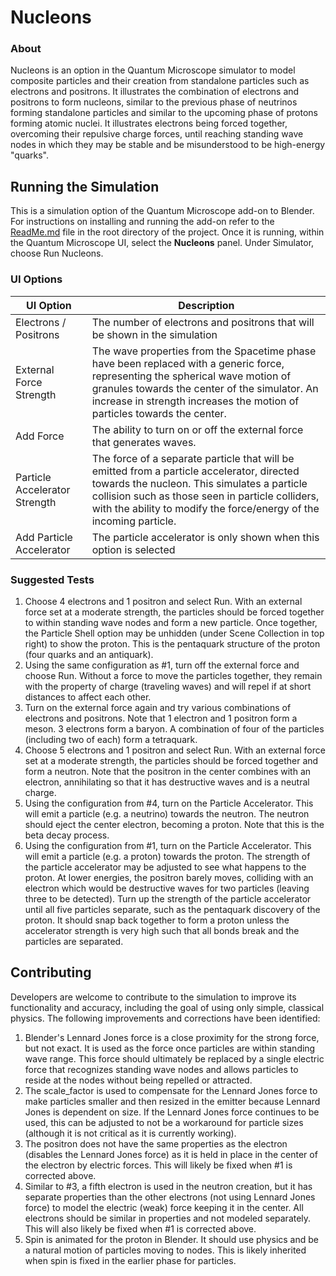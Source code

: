 # Nucleons

### About
Nucleons is an option in the Quantum Microscope simulator to model composite particles and their creation from standalone particles such as electrons and positrons. It illustrates the combination of electrons and positrons to form nucleons, similar to the previous phase of neutrinos forming standalone particles and similar to the upcoming phase of protons forming atomic nuclei. It illustrates electrons being forced together, overcoming their repulsive charge forces, until reaching standing wave nodes in which they may be stable and be misunderstood to be high-energy "quarks".


## Running the Simulation
This is a simulation option of the Quantum Microscope add-on to Blender.  For instructions on installing and running the add-on refer to the [ReadMe.md](/ReadMe.md) file in the root directory of the project. Once it is running, within the Quantum Microscope UI, select the **Nucleons** panel. Under Simulator, choose Run Nucleons.

### UI Options

| UI Option | Description |
| ------ | ------ |
| Electrons / Positrons | The number of electrons and positrons that will be shown in the simulation |
| External Force Strength | The wave properties from the Spacetime phase have been replaced with a generic force, representing the spherical wave motion of granules towards the center of the simulator.  An increase in strength increases the motion of particles towards the center.
| Add Force | The ability to turn on or off the external force that generates waves.  |
| Particle Accelerator Strength | The force of a separate particle that will be emitted from a particle accelerator, directed towards the nucleon.  This simulates a particle collision such as those seen in particle colliders, with the ability to modify the force/energy of the incoming particle.
| Add Particle Accelerator | The particle accelerator is only shown when this option is selected |

### Suggested Tests

1. Choose 4 electrons and 1 positron and select Run.  With an external force set at a moderate strength, the particles should be forced together to within standing wave nodes and form a new particle.  Once together, the Particle Shell option may be unhidden (under Scene Collection in top right) to show the proton.  This is the pentaquark structure of the proton (four quarks and an antiquark).
2. Using the same configuration as #1, turn off the external force and choose Run.  Without a force to move the particles together, they remain with the property of charge (traveling waves) and will repel if at short distances to affect each other.
3. Turn on the external force again and try various combinations of electrons and positrons.  Note that 1 electron and 1 positron form a meson.  3 electrons form a baryon.  A combination of four of the particles (including two of each) form a tetraquark.
4. Choose 5 electrons and 1 positron and select Run.  With an external force set at a moderate strength, the particles should be forced together and form a neutron.  Note that the positron in the center combines with an electron, annihilating so that it has destructive waves and is a neutral charge.  
5. Using the configuration from #4, turn on the Particle Accelerator.  This will emit a particle (e.g. a neutrino) towards the neutron.  The neutron should eject the center electron, becoming a proton. Note that this is the beta decay process.
6. Using the configuration from #1, turn on the Particle Accelerator.  This will emit a particle (e.g. a proton) towards the proton.  The strength of the particle accelerator may be adjusted to see what happens to the proton.  At lower energies, the positron barely moves, colliding with an electron which would be destructive waves for two particles (leaving three to be detected).  Turn up the strength of the particle accelerator until all five particles separate, such as the pentaquark discovery of the proton.  It should snap back together to form a proton unless the accelerator strength is very high such that all bonds break and the particles are separated.


## Contributing
Developers are welcome to contribute to the simulation to improve its functionality and accuracy, including the goal of using only simple, classical physics.  The following improvements and corrections have been identified:

1. Blender's Lennard Jones force is a close proximity for the strong force, but not exact.  It is used as the force once particles are within standing wave range.  This force should ultimately be replaced by a single electric force that recognizes standing wave nodes and allows particles to reside at the nodes without being repelled or attracted.
2. The scale_factor is used to compensate for the Lennard Jones force to make particles smaller and then resized in the emitter because Lennard Jones is dependent on size. If the Lennard Jones force continues to be used, this can be adjusted to not be a workaround for particle sizes (although it is not critical as it is currently working).
3. The positron does not have the same properties as the electron (disables the Lennard Jones force) as it is held in place in the center of the electron by electric forces.  This will likely be fixed when #1 is corrected above.
4. Similar to #3, a fifth electron is used in the neutron creation, but it has separate properties than the other electrons (not using Lennard Jones force) to model the electric (weak) force keeping it in the center.  All electrons should be similar in properties and not modeled separately.  This will also likely be fixed when #1 is corrected above.
5. Spin is animated for the proton in Blender. It should use physics and be a natural motion of particles moving to nodes. This is likely inherited when spin is fixed in the earlier phase for particles.  
